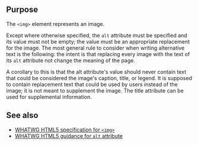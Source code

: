 ## Purpose

The `<img>` element represents an image.

Except where otherwise specified, the `alt` attribute must be specified and its value must not be empty; the value must be an appropriate replacement for the image. The most general rule to consider when writing alternative text is the following: the intent is that replacing every image with the text of its `alt` attribute not change the meaning of the page.

A corollary to this is that the alt attribute's value should never contain text that could be considered the image's caption, title, or legend. It is supposed to contain replacement text that could be used by users instead of the image; it is not meant to supplement the image. The title attribute can be used for supplemental information.


## See also

* [WHATWG HTML5 specification for `<img>`](https://html.spec.whatwg.org/multipage/embedded-content.html#the-img-element)
* [WHATWG HTML5 guidance for `alt` attribute](https://html.spec.whatwg.org/multipage/images.html#alt)

